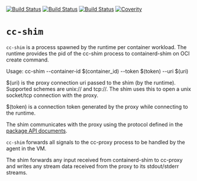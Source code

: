 [![Build Status](http://cc-jenkins-ci.westus2.cloudapp.azure.com/job/clear-containers-shim-azure-ubuntu-16-04/badge/icon)](http://cc-jenkins-ci.westus2.cloudapp.azure.com/job/clear-containers-shim-azure-ubuntu-16-04/)
[![Build Status](http://cc-jenkins-ci.westus2.cloudapp.azure.com/job/clear-containers-shim-azure-ubuntu-17-04/badge/icon)](http://cc-jenkins-ci.westus2.cloudapp.azure.com/job/clear-containers-shim-azure-ubuntu-17-04/)
[![Build Status](https://travis-ci.org/clearcontainers/shim.svg?branch=master)](https://travis-ci.org/clearcontainers/shim)
[![Coverity](https://scan.coverity.com/projects/12134/badge.svg)](https://scan.coverity.com/projects/clearcontainers-shim)

# `cc-shim`

`cc-shim` is a process spawned by the runtime per container workload. The runtime 
provides the pid of the cc-shim process to containerd-shim on OCI create command.

Usage:
   cc-shim --container-id $(container_id) --token $(token) --uri $(uri)

$(uri) is the proxy connection uri passed to the shim (by the runtime). 
Supported schemes are unix:// and tcp://. The shim uses this to open a unix 
socket/tcp connection with the proxy.
 
$(token) is a connection token generated by the proxy while connecting to the
runtime.

The shim communicates with the proxy using the protocol defined in the [package API documents]( https://godoc.org/github.com/clearcontainers/proxy/api).

`cc-shim` forwards all signals to the cc-proxy process to be handled by the agent
in the VM.

The shim forwards any input received from containerd-shim to cc-proxy and 
writes any stream data received from the proxy to its stdout/stderr streams.
